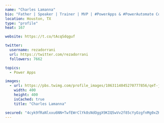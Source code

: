```yaml
---
name: "Charles Lamanna"
bio: "Father | Speaker | Trainer | MVP | #PowerApps & #PowerAutomate Community Super User | YouTuber Right-pointing triangle http://youtube.com/c/rezadorrani | Learn - Share - Clockwise rightwards and leftwards open circle arrows"
location: Houston, TX
type: "profile"
heat: 167

website: https://t.co/tAcqSdqguf

twitter:
  username: rezadorrani
  url: https://twitter.com/rezadorrani
  followers: 7662

topics:
  - Power Apps

images:
  - url: https://pbs.twimg.com/profile_images/1063114045270777856/qeT-jpWr_400x400.jpg
    width: 400
    height: 400
    isCached: true
    title: "Charles Lamanna"

secured: "4cyk9fRaNlxxu6NN+TwfEWrClYk8sNdOggX9KIQ5wVv2f85cYyOzgfnMg0xZKUZGEOlGNd0XQh+DUFV7ptdEop5HZQfhKxdMqvgkz+/LgFYH4N8UCLJomQTXQhGOY4f7OmbXSxDPSqt4yt27uADJ9zB4AhxtXxvM1hXvnXAG7DzQ6M9qR5uWMziwdvkd3MP0//omiwpqDj46wWkrXUHCtzEhRRW+aZHziu4iebULvspHg9rMbamm2d2m7bCbvMhD+XO+pSqAfMlkyR77pTOMG8iTuVSwk4mtzzEvza14cv4yIe+a7yKcIx2XBI8ohjfc+oKnnkeE8EF4R6FE3y+NNYxUGoQfu+o0SuDIgG6XL59nnThQj7tPt5ptabmibeQbUiNSviFvtYL7v6syyvT0xjvPJmPYEowARi+f+/D+yQQ=;Pb635FiS4/QsXpcMMsRirw=="
---
```


